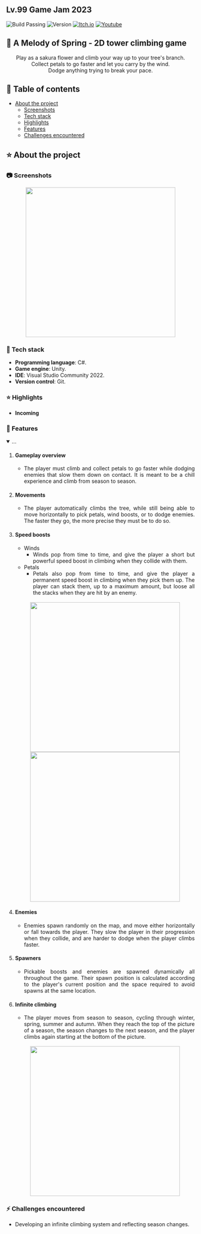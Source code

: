 ## Lv.99 Game Jam 2023
![Build Passing](https://img.shields.io/badge/build-passing-brightgreen)
![Version](https://img.shields.io/badge/version-1.0.0-blue)
[![Itch.io](https://img.shields.io/badge/download-itch.io-%23e3326d)](https://itaruf.itch.io/a-melody-of-spring)
[![Youtube](https://img.shields.io/badge/demo-youtube-%23db1818)](https://www.youtube.com/watch?v=m6ms_KO0sIM)

## 💮 A Melody of Spring - 2D tower climbing game
<div align="center"> 
 Play as a sakura flower and climb your way up to your tree's branch.
 <br>
 Collect petals to go faster and let you carry by the wind.
 <br>
 Dodge anything trying to break your pace.
</ul>
</div>

<!-- Table of Contents -->
## :notebook_with_decorative_cover: Table of contents
- [About the project](#star-about-the-project)
  * [Screenshots](#camera-screenshots)
  * [Tech stack](#space_invader-tech-stack)
  * [Highlights](#star-highlights)
  * [Features](#dart-features)
  * [Challenges encountered](#zap-challenges-encountered)

<!-- About the Project -->
## :star: About the project

 <!-- Screenshots -->
### :camera: Screenshots

<div align="center"> 
  <img width="400px" src="https://media.giphy.com/media/v1.Y2lkPTc5MGI3NjExOGx2OTZubWljNnhtNXl1bWFqN3kxczVlOGd3dXJ0czllMmRtdWswMiZlcD12MV9pbnRlcm5hbF9naWZfYnlfaWQmY3Q9Zw/AO9DSAcVWOPkfSG9SL/giphy.gif">
</div>

<!-- TechStack -->
### :space_invader: Tech stack

  - **Programming language**: C#.
  - **Game engine**: Unity.
  - **IDE**: Visual Studio Community 2022.
  - **Version control**: Git.

### :star: Highlights 
- **Incoming**

### :dart: Features
<details id="projectDescription" open>
  <summary id="summaryText">...</summary>
  
<ol style="text-align: justify;">
  <li><h4>Gameplay overview</h4>
      <ul>
        <li>The player must climb and collect petals to go faster while dodging enemies that slow them down on
contact. It is meant to be a chill experience and climb from season to season.</li>
      </ul>
  </li>
    
  <li><h4>Movements</h4>
  <ul>
    <li>
      The player automatically climbs the tree, while still being able to move horizontally to pick petals, wind boosts, or to dodge enemies. The faster they go, the more precise they must be to do so.
    </li>
  </ul>
  </li>
  
  <li><h4>Speed boosts</h4>
  <ul>
    <li>Winds
     <ul>
      <li>
       Winds pop from time to time, and give the player a short but powerful speed boost in climbing when they collide with them.
      </li>
     </ul>
    </li>
   <li>Petals
    <ul>
     <li>
      Petals also pop from time to time, and give the player a permanent speed boost in climbing when they pick them up. The player can stack them, up to a maximum amount, but loose all the stacks when they are hit by an enemy.
     </li>
    </ul>
    </li>
  </ul>
  </li>
  
  <br>
  <div align="center"> 
      <img src="https://media.giphy.com/media/v1.Y2lkPTc5MGI3NjExcjl1MW84b3Izc3RscXYyM3RpaTExOWNxcHI5NzN5eTNmc3JmdjhhYyZlcD12MV9pbnRlcm5hbF9naWZfYnlfaWQmY3Q9Zw/0efhrXZw3zQAfuuLaM/giphy-downsized-large.gif" style="display: block; margin: auto;" width="400" />
      <img src="https://media.giphy.com/media/v1.Y2lkPTc5MGI3NjExd2x3N3M4YWJwZ3VyNjBpYXhoaW92cTNpbXdsN3p2dmJxajUzcW5zcyZlcD12MV9pbnRlcm5hbF9naWZfYnlfaWQmY3Q9Zw/yDgAJx888o5vjXjvNn/giphy-downsized-large.gif" style="display: block; margin: auto;" width="400" />
  </div>
  
  <li><h4>Enemies</h4>
  <ul>
    <li>
      Enemies spawn randomly on the map, and move either horizontally or fall towards the player. They slow the player in their progression when they collide, and are harder to dodge when the player climbs faster.
    </li>
  </ul>
  </li>

  <li><h4>Spawners</h4>
  <ul>
    <li>
      Pickable boosts and enemies are spawned dynamically all throughout the game. Their spawn position is calculated according to the player's current position and the space required to avoid spawns at the same location.
    </li>
  </ul>
  </li>
      
  <li><h4>Infinite climbing</h4>
  <ul>
    <li>
      The player moves from season to season, cycling through winter, spring, summer and autumn. When they reach the top of the picture of a season, the season changes to the next season, and the player climbs again starting at the bottom of the picture.
    </li>
  </ul>
  </li>   

  <br>
  <div align="center"> 
      <img src="https://media.giphy.com/media/v1.Y2lkPTc5MGI3NjExdzZibmZ6a3M4Nm96NHF5ZHZ4OXltYnBzM2o0cW51N2I2NmRvcDZ5ayZlcD12MV9pbnRlcm5hbF9naWZfYnlfaWQmY3Q9Zw/UB0IBqDn7SXFqKAPXJ/giphy-downsized-large.gif" style="display: block; margin: auto;" width="400" />
  </div>
  
</ol>

</details>

### :zap: Challenges encountered 
- Developing an infinite climbing system and reflecting season changes.
